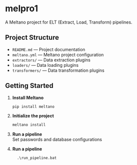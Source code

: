 # melpro1

A Meltano project for ELT (Extract, Load, Transform) pipelines.

## Project Structure

- `README.md` — Project documentation
- `meltano.yml` — Meltano project configuration
- `extractors/` — Data extraction plugins
- `loaders/` — Data loading plugins
- `transformers/` — Data transformation plugins

## Getting Started

1. **Install Meltano**  
    ```sh
    pip install meltano
    ```

2. **Initialize the project**  
    ```sh
    meltano install
    ```

3. **Run a pipeline**  
    Set passwords and database configurations 


3. **Run a pipeline**  
    ``` 
      .\run_pipeline.bat
    ```
